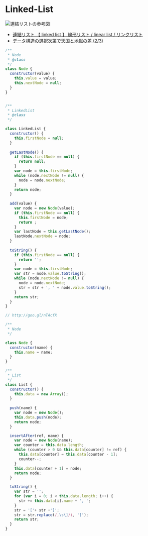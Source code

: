 # Linked-List

![連結リストの参考図](http://image.itmedia.co.jp/ait/articles/0809/01/r20algorithm0203.jpg)

- [連結リスト 【 linked list 】 線形リスト / linear list / リンクリスト](http://e-words.jp/w/%E9%80%A3%E7%B5%90%E3%83%AA%E3%82%B9%E3%83%88.html)
- [データ構造の選択次第で天国と地獄の差 (2/3)](http://www.atmarkit.co.jp/ait/articles/0809/01/news163_2.html)


```js
/**
 * Node
 * @class
 */
class Node {
  constructor(value) {
    this.value = value;
    this.nextNode = null;
  }
}


/**
 * LinkedList
 * @class
 */

class LinkedList {
  constructor() {
    this.firstNode = null;
  }
  
  getLastNode() {
    if (this.firstNode == null) {
      return null;
    }
    var node = this.firstNode;
    while (node.nextNode != null) {
      node = node.nextNode;
    }
    return node;
  }
  
  add(value) {
    var node = new Node(value);
    if (this.firstNode == null) {
      this.firstNode = node;
      return ;
    }
    var lastNode = this.getLastNode();
    lastNode.nextNode = node;
  }
  
  toString() {
    if (this.firstNode == null) {
      return '';
    }
    var node = this.firstNode;
    var str = node.value.toString();
    while (node.nextNode != null) {
      node = node.nextNode;
      str = str + ', ' + node.value.toString();
    }
    return str;
  }
}
```

```js
// http://goo.gl/nTAcfX

/**
 * Node
 */

class Node {
  constructor(name) {
    this.name = name;
  }
}

/**
 * List
 */
class List {
  constructor() {
    this.data = new Array();
  }
  
  push(name) {
    var node = new Node();
    this.data.push(node);
    return node;
  }

  insertAfter(ref, name) {
    var node = new Node(name);
    var counter = this.data.length;
    while (counter > 0 && this.data[counter] != ref) {
      this.data[counter] = this.data[counter - 1];
      counter--;
    }
    this.data[counter + 1] = node;
    return node;
  }

  toString() {
    var str = '';
    for (var i = 0; i < this.data.length; i++) {
      str += this.data[i].name + ', ';
    }
    str = '['+ str +']';
    str = str.replace(/,\s\]/i, ']');
    return str;
  }
}
```


